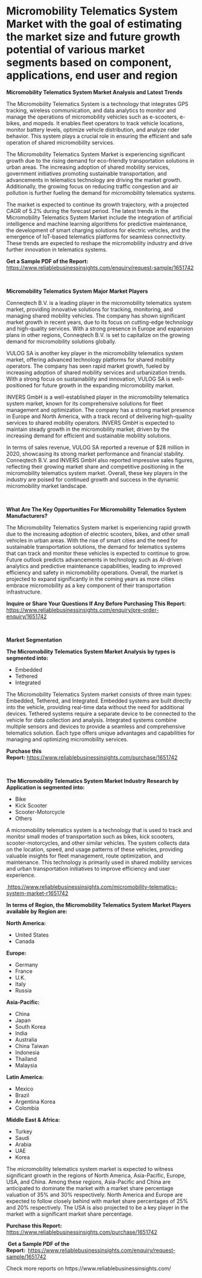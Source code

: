 <p><h1>Micromobility Telematics System Market with the goal of estimating the market size and future growth potential of various market segments based on component, applications, end user and region</h1></p><p><strong>Micromobility Telematics System Market Analysis and Latest Trends</strong></p>
<p><p>The Micromobility Telematics System is a technology that integrates GPS tracking, wireless communication, and data analytics to monitor and manage the operations of micromobility vehicles such as e-scooters, e-bikes, and mopeds. It enables fleet operators to track vehicle locations, monitor battery levels, optimize vehicle distribution, and analyze rider behavior. This system plays a crucial role in ensuring the efficient and safe operation of shared micromobility services.</p><p>The Micromobility Telematics System Market is experiencing significant growth due to the rising demand for eco-friendly transportation solutions in urban areas. The increasing adoption of shared mobility services, government initiatives promoting sustainable transportation, and advancements in telematics technology are driving the market growth. Additionally, the growing focus on reducing traffic congestion and air pollution is further fueling the demand for micromobility telematics systems.</p><p>The market is expected to continue its growth trajectory, with a projected CAGR of 5.2% during the forecast period. The latest trends in the Micromobility Telematics System Market include the integration of artificial intelligence and machine learning algorithms for predictive maintenance, the development of smart charging solutions for electric vehicles, and the emergence of IoT-based telematics platforms for seamless connectivity. These trends are expected to reshape the micromobility industry and drive further innovation in telematics systems.</p></p>
<p><strong>Get a Sample PDF of the Report:&nbsp;</strong> <a href="https://www.reliablebusinessinsights.com/enquiry/request-sample/1651742">https://www.reliablebusinessinsights.com/enquiry/request-sample/1651742</a></p>
<p>&nbsp;</p>
<p><strong>Micromobility Telematics System Major Market Players</strong></p>
<p><p>Conneqtech B.V. is a leading player in the micromobility telematics system market, providing innovative solutions for tracking, monitoring, and managing shared mobility vehicles. The company has shown significant market growth in recent years, due to its focus on cutting-edge technology and high-quality services. With a strong presence in Europe and expansion plans in other regions, Conneqtech B.V. is set to capitalize on the growing demand for micromobility solutions globally.</p><p>VULOG SA is another key player in the micromobility telematics system market, offering advanced technology platforms for shared mobility operators. The company has seen rapid market growth, fueled by increasing adoption of shared mobility services and urbanization trends. With a strong focus on sustainability and innovation, VULOG SA is well-positioned for future growth in the expanding micromobility market.</p><p>INVERS GmbH is a well-established player in the micromobility telematics system market, known for its comprehensive solutions for fleet management and optimization. The company has a strong market presence in Europe and North America, with a track record of delivering high-quality services to shared mobility operators. INVERS GmbH is expected to maintain steady growth in the micromobility market, driven by the increasing demand for efficient and sustainable mobility solutions.</p><p>In terms of sales revenue, VULOG SA reported a revenue of $28 million in 2020, showcasing its strong market performance and financial stability. Conneqtech B.V. and INVERS GmbH also reported impressive sales figures, reflecting their growing market share and competitive positioning in the micromobility telematics system market. Overall, these key players in the industry are poised for continued growth and success in the dynamic micromobility market landscape.</p></p>
<p>&nbsp;</p>
<p><strong>What Are The Key Opportunities For Micromobility Telematics System Manufacturers?</strong></p>
<p><p>The Micromobility Telematics System market is experiencing rapid growth due to the increasing adoption of electric scooters, bikes, and other small vehicles in urban areas. With the rise of smart cities and the need for sustainable transportation solutions, the demand for telematics systems that can track and monitor these vehicles is expected to continue to grow. Future outlook predicts advancements in technology such as AI-driven analytics and predictive maintenance capabilities, leading to improved efficiency and safety in micromobility operations. Overall, the market is projected to expand significantly in the coming years as more cities embrace micromobility as a key component of their transportation infrastructure.</p></p>
<p><strong>Inquire or Share Your Questions If Any Before Purchasing This Report:</strong> <a href="https://www.reliablebusinessinsights.com/enquiry/pre-order-enquiry/1651742">https://www.reliablebusinessinsights.com/enquiry/pre-order-enquiry/1651742</a></p>
<p>&nbsp;</p>
<p><strong>Market Segmentation</strong></p>
<p><strong>The Micromobility Telematics System Market Analysis by types is segmented into:</strong></p>
<p><ul><li>Embedded</li><li>Tethered</li><li>Integrated</li></ul></p>
<p><p>The Micromobility Telematics System market consists of three main types: Embedded, Tethered, and Integrated. Embedded systems are built directly into the vehicle, providing real-time data without the need for additional devices. Tethered systems require a separate device to be connected to the vehicle for data collection and analysis. Integrated systems combine multiple sensors and devices to provide a seamless and comprehensive telematics solution. Each type offers unique advantages and capabilities for managing and optimizing micromobility services.</p></p>
<p><strong>Purchase this Report:&nbsp;</strong><a href="https://www.reliablebusinessinsights.com/purchase/1651742">https://www.reliablebusinessinsights.com/purchase/1651742</a></p>
<p>&nbsp;</p>
<p><strong>The Micromobility Telematics System Market Industry Research by Application is segmented into:</strong></p>
<p><ul><li>Bike</li><li>Kick Scooter</li><li>Scooter-Motorcycle</li><li>Others</li></ul></p>
<p><p>A micromobility telematics system is a technology that is used to track and monitor small modes of transportation such as bikes, kick scooters, scooter-motorcycles, and other similar vehicles. The system collects data on the location, speed, and usage patterns of these vehicles, providing valuable insights for fleet management, route optimization, and maintenance. This technology is primarily used in shared mobility services and urban transportation initiatives to improve efficiency and user experience.</p></p>
<p><a href="https://www.reliablebusinessinsights.com/micromobility-telematics-system-market-r1651742">&nbsp;https://www.reliablebusinessinsights.com/micromobility-telematics-system-market-r1651742</a></p>
<p><strong>In terms of Region, the Micromobility Telematics System Market Players available by Region are:</strong></p>
<p>
    <p> <strong> North America: </strong>
        <ul>
            <li>United States</li>
            <li>Canada</li>
        </ul>
        </p> 
    <p> <strong> Europe: </strong>
        <ul>
            <li>Germany</li>
            <li>France</li>
            <li>U.K.</li>
            <li>Italy</li>
            <li>Russia</li>
        </ul>
        </p> 
    <p> <strong> Asia-Pacific: </strong>
        <ul>
            <li>China</li>
            <li>Japan</li>
            <li>South Korea</li>
            <li>India</li>
            <li>Australia</li>
            <li>China Taiwan</li>
            <li>Indonesia</li>
            <li>Thailand</li>
            <li>Malaysia</li>
        </ul>
        </p> 
    <p> <strong> Latin America: </strong>
        <ul>
            <li>Mexico</li>
            <li>Brazil</li>
            <li>Argentina Korea</li>
            <li>Colombia</li>
        </ul>
        </p> 
    <p> <strong> Middle East & Africa: </strong>
        <ul>
            <li>Turkey</li>
            <li>Saudi</li>
            <li>Arabia</li>
            <li>UAE</li>
            <li>Korea</li>
        </ul>
    </p>
    </p>
<p><p>The micromobility telematics system market is expected to witness significant growth in the regions of North America, Asia-Pacific, Europe, USA, and China. Among these regions, Asia-Pacific and China are anticipated to dominate the market with a market share percentage valuation of 35% and 30% respectively. North America and Europe are expected to follow closely behind with market share percentages of 25% and 20% respectively. The USA is also projected to be a key player in the market with a significant market share percentage.</p></p>
<p><strong>Purchase this Report: </strong><a href="https://www.reliablebusinessinsights.com/purchase/1651742">https://www.reliablebusinessinsights.com/purchase/1651742</a></p>
<p>&nbsp;<strong>Get a Sample PDF of the Report:&nbsp;&nbsp;</strong><a href="https://www.reliablebusinessinsights.com/enquiry/request-sample/1651742">https://www.reliablebusinessinsights.com/enquiry/request-sample/1651742</a></p>
<p><strong></strong></p>
<p>Check more reports on https://www.reliablebusinessinsights.com/</p>